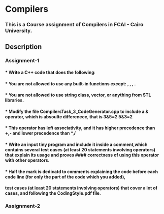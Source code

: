 # Compilers
### This is a Course assignment of Compilers in FCAI - Cairo University.

## Description 

### Assignment-1
#### * Write a C++ code that does the following:
#### * You are not allowed to use any built-in functions except: <cstdlib>, <cstdio>, <cstring>, <iostream>.
#### * You are not allowed to use string class, vector, or anything from STL libraries.
#### * Modify the file CompilersTask_3_CodeGenerator.cpp to include a & operator, which is absoulte differenece, that is 3&5=2 5&3=2
#### * This operator has left associativity, and it has higher precedence than +,- and lower precedence than *,/
#### * Write an input tiny program and include it inside a comment,which contains several test cases (at least 20 statements involving operators) that explain its usage and proves #### correctness of using this operator with other operators.
#### * Half the mark is dedicatd to comments explaining the code before each code line (for only the part of the code which you added), 
####   test cases (at least 20 statements involving operators) that cover a lot of cases, and following the CodingStyle.pdf file.





### Assignment-2

